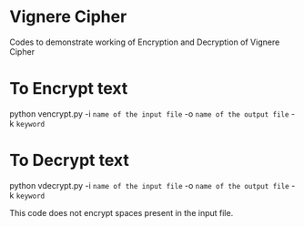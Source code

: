 # Vignere Cipher
Codes to demonstrate working of Encryption and Decryption of Vignere Cipher

# To Encrypt text
python vencrypt.py -i `name of the input file` -o `name of the output file` -k `keyword`
  
# To Decrypt text
python vdecrypt.py -i `name of the input file` -o `name of the output file` -k `keyword`
  
This code does not encrypt spaces present in the input file.
